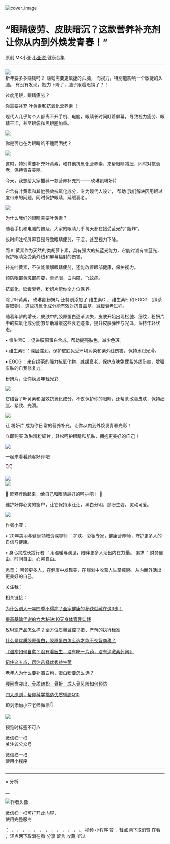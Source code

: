 ![cover_image](https://mmbiz.qpic.cn/mmbiz_jpg/A8SKDch4cJHA7xwAC9RrBWTibI3UrMslnANiaWgDjRvaJulQvgR8tIicMjc1XInibS58AkvFgU4OIQsRFUlfNOeAhw/0?wx_fmt=jpeg)

#  “眼睛疲劳、皮肤暗沉？这款营养补充剂让你从内到外焕发青春！”

原创  MK小亚  [ 小亚说 ](https://mp.weixin.qq.com/mp/appmsgalbum?__biz=MzUxNDAwNTk0MQ==&action=getalbum&album_id=1708249854717526017#wechat_redirect) 健康合集

__ _ _ _ _

![](https://mmbiz.qpic.cn/mmbiz_jpg/A8SKDch4cJHA7xwAC9RrBWTibI3UrMslno4MGcMrWjMC41W7MYuqfNZm6ibYAJ9SgmrwlWzpk81J2DvCYD2cAlPw/640?wx_fmt=jpeg)  
新年要多多赚钱吗？  赚钱需要更敏捷的头脑，  而视力，特别能影响一个敏捷的头脑。  有没有发现，视力下降了，脑子跟着迟钝了？！  

过度用眼，眼睛疲劳？

你需要补充  叶黄素和抗氧化营养素  ！

  

现代人几乎每个人都离不开手机、电脑，眼睛长时间盯着屏幕，导致视力疲劳、眼睛干涩，甚至眼袋和黑眼圈加重。

  

  

![](https://mmbiz.qpic.cn/mmbiz_jpg/A8SKDch4cJHA7xwAC9RrBWTibI3UrMslnmrtibjw4wyxibjjgJTP78AVj5vXd3JOFVNLUC0tiafodYcU6hT3bwxWpQ/640?wx_fmt=jpeg)

  

你是否也在为眼睛的不适而困扰？

  

  

![](https://mmbiz.qpic.cn/mmbiz_jpg/A8SKDch4cJHA7xwAC9RrBWTibI3UrMslnHN5qhJiaeh3uMwgTKzPicicqWphO23trZOt6Zb2ucRZ48cXdPBK7GhNow/640?wx_fmt=jpeg)

  

这时，特别需要补充叶黄素，和其他抗氧化营养素，来帮眼睛减压，同时对抗衰老，保持青春美丽。

  

今天，我想给大家推荐一款营养补充剂——  玫琳凯粉妍片

它含有叶黄素和其他强效抗氧化成分，专为现代人设计，  帮助  我们解决因用眼过度带来的问题，同时保护眼睛，延缓衰老。

  

  

![](https://mmbiz.qpic.cn/mmbiz_jpg/A8SKDch4cJHA7xwAC9RrBWTibI3UrMslnWgaXCsK1ycgSq9FDY59BtMoEaXJibXnics6Rj3J9VbR9SayhX0uOGOAw/640?wx_fmt=jpeg)

  

  

为什么我们的眼睛需要叶黄素？

  

随着手机和电脑的普及，大家的眼睛几乎每天都在接受蓝光的“轰炸”，

长时间注视屏幕容易导致眼睛疲劳、干涩、甚至视力下降。

  

而  叶黄素作为天然的类胡萝卜素，具有强大的抗蓝光能力，它能过滤有害蓝光，保护眼睛免受紫外线和屏幕辐射的伤害。

  

补充叶黄素，不仅能缓解眼睛疲劳，还能改善眼部健康，保护视力。

预防眼部黄斑部病变，青光眼，白内障，飞蚊症。

  

抗氧化，延缓衰老，粉妍片帮你全方位保养。

  

除了叶黄素，  玫琳凯粉妍片  还特别添加了  维生素C  、  维生素E  和  EGCG
（绿茶提取物），这些抗氧化成分能有效对抗自由基，减缓衰老过程。

  

随着年龄的增长，皮肤中的胶原蛋白逐渐流失，皮肤开始出现松弛、细纹，粉妍片中的抗氧化成分能够帮助减缓这些衰老迹象，提升皮肤弹性与光泽，保持年轻状态。

  

•  维生素C  ：促进胶原蛋白合成，帮助提亮肤色，减少色斑。

  

•  维生素E  ：深层滋润，保护皮肤免受环境污染和紫外线伤害，保持水润光滑。

  

•  EGCG  ：来自绿茶的强力抗氧化物，减缓衰老，保护皮肤免受紫外线伤害，增强皮肤的自我修复力。

  

粉妍片，让你焕发年轻光彩

  

![](https://mmbiz.qpic.cn/mmbiz_jpg/A8SKDch4cJHA7xwAC9RrBWTibI3UrMslnTmCRktFD9FMibjibdtbiayHHHibkMmk5ArZwwgRfhoOIPehOkOWzVdZksA/640?wx_fmt=jpeg)

  

  

它结合了叶黄素和强效抗氧化成分，不仅保护你的眼睛，还帮助改善皮肤，保持细腻、紧致、光滑。  

  

  

![](https://mmbiz.qpic.cn/mmbiz_jpg/A8SKDch4cJHA7xwAC9RrBWTibI3UrMslnBd1ic0echicAGdmtXpxqOK8JLnyibWf62MGoloTSaGEqKpFsqzwPXM0yw/640?wx_fmt=jpeg)

  

  

让  粉妍片  成为你日常的营养补充，让你从内到外焕发青春光彩！

  

  

立即购买  玫琳凯粉妍片，轻松呵护眼睛和肌肤，拥抱更美好的自己！

  

![](https://mmbiz.qpic.cn/mmbiz_jpg/A8SKDch4cJHA7xwAC9RrBWTibI3UrMslnJ3bR9AtZaLzicM2U3ztfprBY9UNriaybhsSaqqlSP7IfFgpV2iaL6O0Vw/640?wx_fmt=jpeg)  
  

一起来看看顾客好评吧

  

👇👇

  

![](https://mmbiz.qpic.cn/mmbiz_jpg/A8SKDch4cJHA7xwAC9RrBWTibI3UrMslnbFSHM6koVL7JcCfB5n1hPXBBQE8hXF3uicnkcpMdsLeckW908AliadWQ/640?wx_fmt=jpeg)  
![](https://mmbiz.qpic.cn/mmbiz_jpg/A8SKDch4cJHA7xwAC9RrBWTibI3UrMslnrgsno5ggx8vYocQh9HAmpx2JJtTu2CboxibkleA5XZdETr1MPSn8KAA/640?wx_fmt=jpeg)  

🌟  赶紧行动起来，给自己和眼睛最好的呵护吧！  🌟

维护好你心灵的窗户，让它保持水汪汪，黑白分明，顾盼生姿，灵动可爱。

  

![](https://mmbiz.qpic.cn/mmbiz_jpg/A8SKDch4cJHA7xwAC9RrBWTibI3UrMslntFJib18eoo53JicrryV3aceAuAvwlYpVgoVwWYEEz8Vv4PicibO6O1HqaQ/640?wx_fmt=jpeg)

  

  

  

作者小亚：

•  20年美丽与健康领域资深导师  ：护肤、彩妆专家，健康营养师，守护更多人的自信与健康。

•  身心灵成长践行者  ：用温暖与洞见，陪伴更多人活出内在力量。  追求  ：财务自由、时间自由、心灵自由。

愿景：  带领更多人，在健康中发现美，在规划中收获人生掌控感，从内而外活出更美好的自己。

  

关注我：

  

相关链接：

[ 为什么别人一年四季不得病？全家健康的秘诀就藏在这3步！
](https://mp.weixin.qq.com/s?__biz=MzUxNDAwNTk0MQ==&mid=2247486004&idx=1&sn=2f518794cca7317668571f57ea979256&scene=21#wechat_redirect)  

[ 提高基础代谢的六大秘诀:10天身体管理实践
](https://mp.weixin.qq.com/s?__biz=MzUxNDAwNTk0MQ==&mid=2247485939&idx=1&sn=3845b65198b6402fb0dc580a8e27d882&scene=21#wechat_redirect)  

[ 玫琳凯产品怎么样？全方位质量监控举措、严苛的执行标准
](https://mp.weixin.qq.com/s?__biz=MzUxNDAwNTk0MQ==&mid=2247485749&idx=3&sn=806b26f45ee75794131b8a7e66d744f9&scene=21#wechat_redirect)  

[ 什么是优质胶原蛋白，胶原蛋白怎么选才能不交智商税？
](https://mp.weixin.qq.com/s?__biz=MzUxNDAwNTk0MQ==&mid=2247485486&idx=2&sn=eb445bb0a752e76dff496628355e3af5&scene=21#wechat_redirect)  

[ 《湿疹如何自愈？没有看医生，没有吃一片药，没有涂激素药膏》
](https://mp.weixin.qq.com/s?__biz=MzUxNDAwNTk0MQ==&mid=2247485925&idx=1&sn=06ff3551e997d7c4b89a22ab281d10fc&scene=21#wechat_redirect)  

[ 记住这五点，帮你选择优秀益生菌
](https://mp.weixin.qq.com/s?__biz=MzUxNDAwNTk0MQ==&mid=2247485233&idx=1&sn=efe9ec91e7182377b80e92ccfcbbcbfe&scene=21#wechat_redirect)  

[ 老年人为什么要补蛋白粉，蛋白粉要怎么选？
](https://mp.weixin.qq.com/s?__biz=MzUxNDAwNTk0MQ==&mid=2247484820&idx=1&sn=b8f4a58f9ea612039d0fc2952ea9fb3e&scene=21#wechat_redirect)  

[ 腰间盘突出，骨质疏松，骨折，成人骨风险如何预防
](https://mp.weixin.qq.com/s?__biz=MzUxNDAwNTk0MQ==&mid=2247484926&idx=1&sn=21d233c54b8ec1810cd5083fc3b16b2d&scene=21#wechat_redirect)  

[ 四大原则，帮你科学挑选优质辅酶Q10
](https://mp.weixin.qq.com/s?__biz=MzUxNDAwNTk0MQ==&mid=2247485202&idx=2&sn=f090879b2e3c4f86c088512679746fb8&scene=21#wechat_redirect)  

  

  

即刻添加小亚老师微信👇

  

![](https://mmbiz.qpic.cn/mmbiz_jpg/A8SKDch4cJHA7xwAC9RrBWTibI3UrMslnx97wMGmWM6VAxQUIJwpzO825rJgXaMZTbicGycSxKCpXERIY6PH9hHg/640?wx_fmt=jpeg)

  

预览时标签不可点

微信扫一扫  
关注该公众号



微信扫一扫  
使用小程序

****



****



×  分析

__

![作者头像](http://mmbiz.qpic.cn/mmbiz_png/A8SKDch4cJE0KicTMyrVCx3VLqEgic5sJ1V5QeGZTibG9GLZlSCXSj5ByXNkib5PBrZVMkI41KKxgwE1K9gfypUeRg/0?wx_fmt=png)

微信扫一扫可打开此内容，  
使用完整服务

：  ，  ，  ，  ，  ，  ，  ，  ，  ，  ，  ，  ，  。  视频  小程序  赞  ，轻点两下取消赞  在看  ，轻点两下取消在看
分享  留言  收藏  听过

